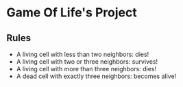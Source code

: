 <h1>Game Of Life's Project</h1>
<h2>Rules</h2>

<ul>
  <li>A living cell with less than two neighbors: dies! </li>
  <li>A living cell with two or three neighbors: survives! </li>
  <li>A living cell with more than three neighbors: dies! </li>
  <li>A dead cell with exactly three neighbors: becomes alive!</li>
</ul>
